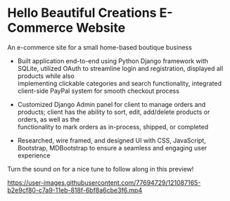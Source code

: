 # Hello Beautiful Creations E-Commerce Website

An e-commerce site for a small home-based boutique business

  - Built application end-to-end using Python Django framework with SQLite, utilized OAuth to streamline login and registration, displayed all products while also       
    implementing clickable categories and search functionality,  integrated client-side PayPal system for smooth checkout process
    
  - Customized Django Admin panel for client to manage orders and products; client has the ability to sort, edit, add/delete products or orders, as well as the    
    functionality to mark orders as in-process, shipped, or completed
    
  - Researched, wire framed, and designed UI with CSS, JavaScript, Bootstrap, MDBootstrap to ensure a seamless and engaging user experience

Turn the sound on for a nice tune to follow along in this preview! 

https://user-images.githubusercontent.com/77694729/121087165-b2e9cf80-c7a9-11eb-818f-6bf8a6cbe3f6.mp4




